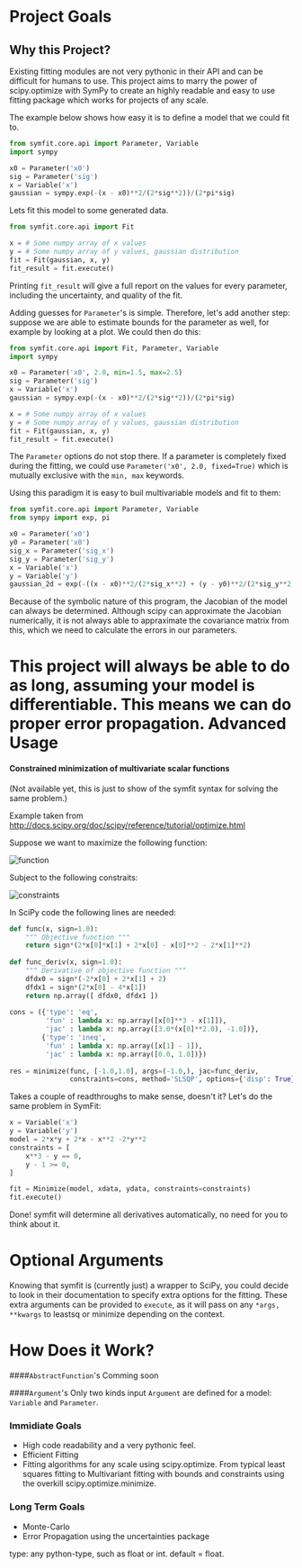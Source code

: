 Project Goals
=============
## Why this Project?
Existing fitting modules are not very pythonic in their API and can be difficult for humans to use. This project aims to marry the power of scipy.optimize with SymPy to create an highly readable and easy to use fitting package which works for projects of any scale.

The example below shows how easy it is to define a model that we could fit to.
```python
from symfit.core.api import Parameter, Variable
import sympy

x0 = Parameter('x0')
sig = Parameter('sig')
x = Variable('x')
gaussian = sympy.exp(-(x - x0)**2/(2*sig**2))/(2*pi*sig)
```

Lets fit this model to some generated data.

```python
from symfit.core.api import Fit

x = # Some numpy array of x values
y = # Some numpy array of y values, gaussian distribution
fit = Fit(gaussian, x, y)
fit_result = fit.execute()
```
Printing ```fit_result``` will give a full report on the values for every parameter, including the uncertainty, and quality of the fit.

Adding guesses for ```Parameter```'s is simple. Therefore, let's add another step: suppose we are able to estimate bounds for the parameter as well, for example by looking at a plot. We could then do this:

```python
from symfit.core.api import Fit, Parameter, Variable
import sympy

x0 = Parameter('x0', 2.0, min=1.5, max=2.5)
sig = Parameter('sig')
x = Variable('x')
gaussian = sympy.exp(-(x - x0)**2/(2*sig**2))/(2*pi*sig)

x = # Some numpy array of x values
y = # Some numpy array of y values, gaussian distribution
fit = Fit(gaussian, x, y)
fit_result = fit.execute()
```

The ```Parameter``` options do not stop there. If a parameter is completely fixed during the fitting, we could use ```Parameter('x0', 2.0, fixed=True)``` which is mutually exclusive with the ```min, max``` keywords.

Using this paradigm it is easy to buil multivariable models and fit to them:

```python
from symfit.core.api import Parameter, Variable
from sympy import exp, pi

x0 = Parameter('x0')
y0 = Parameter('x0')
sig_x = Parameter('sig_x')
sig_y = Parameter('sig_y')
x = Variable('x')
y = Variable('y')
gaussian_2d = exp(-((x - x0)**2/(2*sig_x**2) + (y - y0)**2/(2*sig_y**2)))/(2*pi*sig_x*sig_y)
```

Because of the symbolic nature of this program, the Jacobian of the model can always be determined. Although scipy can approximate the Jacobian numerically, it is not always able to appraximate the covariance matrix from this, which we need to calculate the errors in our parameters.

This project will always be able to do as long, assuming your model is differentiable. This means we can do proper error propagation.
Advanced Usage
==============

#### Constrained minimization of multivariate scalar functions
(Not available yet, this is just to show of the symfit syntax for solving the same problem.)

Example taken from http://docs.scipy.org/doc/scipy/reference/tutorial/optimize.html

Suppose we want to maximize the following function:

![function](http://docs.scipy.org/doc/scipy/reference/_images/math/775ad8006edfe87928e39f1798d8f53849f7216f.png)

Subject to the following constraits:

![constraints](http://docs.scipy.org/doc/scipy/reference/_images/math/984a489a67fd94bcec325c0d60777d61c12c94f4.png)

In SciPy code the following lines are needed:
```python
def func(x, sign=1.0):
    """ Objective function """
    return sign*(2*x[0]*x[1] + 2*x[0] - x[0]**2 - 2*x[1]**2)
    
def func_deriv(x, sign=1.0):
    """ Derivative of objective function """
    dfdx0 = sign*(-2*x[0] + 2*x[1] + 2)
    dfdx1 = sign*(2*x[0] - 4*x[1])
    return np.array([ dfdx0, dfdx1 ])
    
cons = ({'type': 'eq',
         'fun' : lambda x: np.array([x[0]**3 - x[1]]),
         'jac' : lambda x: np.array([3.0*(x[0]**2.0), -1.0])},
        {'type': 'ineq',
         'fun' : lambda x: np.array([x[1] - 1]),
         'jac' : lambda x: np.array([0.0, 1.0])})
         
res = minimize(func, [-1.0,1.0], args=(-1.0,), jac=func_deriv,
               constraints=cons, method='SLSQP', options={'disp': True})
```
Takes a couple of readthroughs to make sense, doesn't it? Let's do the same problem in SymFit:

```python
x = Variable('x')
y = Variable('y')
model = 2*x*y + 2*x - x**2 -2*y**2
constraints = [
	x**3 - y == 0,
    y - 1 >= 0,
]

fit = Minimize(model, xdata, ydata, constraints=constraints)
fit.execute()
```
Done! symfit will determine all derivatives automatically, no need for you to think about it.

Optional Arguments
==================

Knowing that symfit is (currently just) a wrapper to SciPy, you could decide to look in their documentation to specify extra options for the fitting. These extra arguments can be provided to ```execute```, as it will pass on any ```*args, **kwargs``` to leastsq or minimize depending on the context.


How Does it Work?
=================

####```AbstractFunction```'s
Comming soon

####```Argument```'s
Only two kinds input ```Argument``` are defined for a model: ```Variable``` and ```Parameter```.

### Immidiate Goals
- High code readability and a very pythonic feel.
- Efficient Fitting
- Fitting algorithms for any scale using scipy.optimize. From typical least squares fitting to Multivariant fitting with bounds and constraints using the overkill scipy.optimize.minimize.

### Long Term Goals
- Monte-Carlo
- Error Propagation using the uncertainties package

type: any python-type, such as float or int. default = float. 
